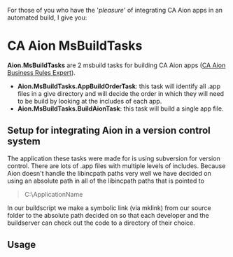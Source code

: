 For those of you who have the '*pleasure*' of integrating CA Aion apps in an automated build, I give you:

# CA Aion MsBuildTasks #

**Aion.MsBuildTasks** are 2 msbuild tasks for building CA Aion apps ([CA Aion Business Rules Expert](http://www.ca.com/us/products/detail/CA-Aion-Business-Rules-Expert.aspx)).

* **Aion.MsBuildTasks.AppBuildOrderTask**: this task will identify all .app files in a give directory and will decide the order in which they will need to be build by looking at the includes of each app. 
* **Aion.MsBuildTasks.BuildAionTask**: this task will build a single app file.

## Setup for integrating Aion in a version control system ##

The application these tasks were made for is using subversion for version control. There are lots of .app files with multiple levels of includes. Because Aion doesn't handle the libincpath paths very well we have decided on using an absolute path in all of the libincpath paths that is pointed to
> C:\ApplicationName

In our buildscript we make a symbolic link (via mklink) from our source folder to the absolute path decided on so that each developer and the buildserver can check out the code to a directory of their choice.

## Usage ##

